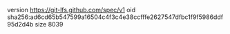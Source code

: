 version https://git-lfs.github.com/spec/v1
oid sha256:ad6cd65b547599a16504c4f3c4e38ccfffe2627547dfbc1f9f5986ddf95d2d4b
size 8039
